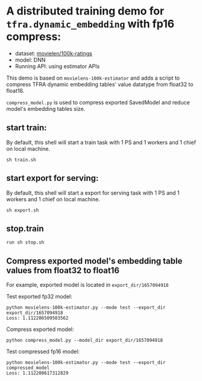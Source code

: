 # A distributed training demo for `tfra.dynamic_embedding` with fp16 compress:

- dataset: [movielen/100k-ratings](https://www.tensorflow.org/datasets/catalog/movielens#movielens100k-ratings)
- model: DNN
- Running API: using estimator APIs

This demo is based on `movielens-100k-estimator` and adds a script to compress TFRA dynamic embedding tables' value datatype from float32 to float16.

`compress_model.py` is used to compress exported SavedModel and reduce model's embedding tables size.

## start train:
By default, this shell will start a train task with 1 PS and 1 workers and 1 chief on local machine.
```
sh train.sh
```

## start export for serving:
By default, this shell will start a export for serving task with 1 PS and 1 workers and 1 chief on local machine.
```
sh export.sh
```

## stop.train
```
run sh stop.sh
```

## Compress exported model's embedding table values from float32 to float16

For example, exported model is located in `export_dir/1657094918`

Test exported fp32 model:
```
python movielens-100k-estimator.py --mode test --export_dir export_dir/1657094918
Loss: 1.112206509503562
```


Compress exported model:
```
python compress_model.py --model_dir export_dir/1657094918
```

Test compressed fp16 model:
```
python movielens-100k-estimator.py --mode test --export_dir compressed_model
Loss: 1.112208617312829
```

